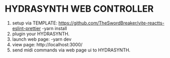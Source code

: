 # HYDRASYNTH WEB CONTROLLER

1. setup via TEMPLATE:
  https://github.com/TheSwordBreaker/vite-reactts-eslint-prettier
  -yarn install
2. plugin your HYDRASYNTH.
3. launch web page:
  -yarn dev
4. view page:
   http://localhost:3000/
5. send midi commands via web page ui to HYDRASYNTH.
